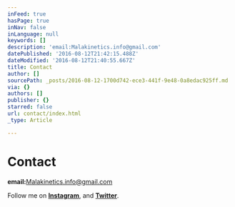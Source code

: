 ```yaml
---
inFeed: true
hasPage: true
inNav: false
inLanguage: null
keywords: []
description: 'email:Malakinetics.info@gmail.com'
datePublished: '2016-08-12T21:42:15.488Z'
dateModified: '2016-08-12T21:40:55.667Z'
title: Contact
author: []
sourcePath: _posts/2016-08-12-1700d742-ece3-441f-9e48-0a8edac925ff.md
via: {}
authors: []
publisher: {}
starred: false
url: contact/index.html
_type: Article

---
```

# Contact

**email:**[Malakinetics.info@gmail.com][0]

Follow me on **[Instagram][1]**, and **[Twitter][2]**. 

[0]: mailto:malakinetics.info@gmail.com
[1]: https://www.instagram.com/malakinetics/
[2]: https://mobile.twitter.com/malakinetics